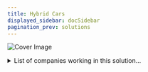 ```yaml
---
title: Hybrid Cars
displayed_sidebar: docSidebar
pagination_prev: solutions
---
```


![Cover Image](../static/img/hybrid-car.jpg)

<details>
        <summary>List of companies working in this solution...</summary>
         <em>Note: this is an experimental AI feature. Accuracy and completeness are a work in progress</em>
        <div>
            <ul>
             
                <li><a href="https://getcruise.com">Cruise</a></li>
            
                <li><a href="https://scoot.co">Scoot</a></li>
            
                <li><a href="https://driveseres.com">Seres</a></li>
            
                <li><a href="https://h55.ch">H55</a></li>
            
                <li><a href="https://nan">Chargeway</a></li>
            
                <li><a href="https://nan">Cell Propulsion</a></li>
            
                <li><a href="https://www.evgo.com">Evgo</a></li>
            
                <li><a href="https://xstreamtrucking.com">Xstreamtrucking</a></li>
            
                <li><a href="https://neuronev.co">Neuron Ev</a></li>
            
                <li><a href="https://nan">Leafy Ke</a></li>
            
                <li><a href="https://lucidmotors.com">Lucid Motors</a></li>
            
                <li><a href="https://www.atlismotorvehicles.com/">Atlis</a></li>
            
                <li><a href="https://www.tesla.com">Tesla</a></li>
            
                <li><a href="http://www.amplypower.com">Amply Power</a></li>
            
                <li><a href="https://www.envoythere.com/">Envoy</a></li>
            
                <li><a href="https://gorevel.com">Revel</a></li>
            
                <li><a href="https://motivps.com">Motiv Power Systems</a></li>
            
            </ul>
        </div>
        </details>


:::company job openings
  #### [View open jobs in this Solution](https://climatebase.org/jobs?l=&q=&drawdown_solutions=Hybrid+Cars)
:::

## Overview
**Climate Technology Solution**: Hybrid Cars

## Progress Made
- **Greenhouse Gas Reduction**: Hybrid Electric Vehicles (HEVs) reduce emissions by up to 30% compared to conventional gasoline cars.
- **Efficiency and Fuel Economy**: HEVs offer better fuel economy, leading to cost savings over the vehicle's lifespan.
- **Breakthrough Technologies**: HEVs combine electric motors and gasoline engines, also utilizing alternative fuels and improved batteries.
- **Leading Contributors**: General Motors, Toyota, Honda drive HEV development.

## Lessons Learned
1. **Comprehensive Understanding**: Prioritize understanding the technology and its potential before large-scale implementation.
2. **Learning from Success and Failure**: Embrace lessons from both successes and failures for continuous improvement.
3. **Organizational Support**: Strong organizational backing is vital for successful hybrid car development.
4. **Progress and Room for Improvement**: Substantial advancements made, yet efficiency and affordability still require enhancement.

## Challenges Ahead
- **Infrastructure Gap**: Limited charging stations for hybrid vehicles hinder widespread adoption.
- **Cost Barrier**: Hybrid cars often come with a higher price tag compared to traditional gasoline cars.
- **Fossil Fuel Dependency**: Hybrid cars still rely partly on fossil fuels, posing environmental limitations.

## Best Path Forward
- **Research and Development**: Invest in ongoing research and development to enhance technology and affordability.
- **Consumer Incentives**: Encourage hybrid car adoption through tax breaks, subsidies, and financial incentives.
- **Charging Infrastructure Expansion**: Increase the availability of charging stations for hybrid cars.
- **Promotion and Education**: Market and educate consumers about the benefits of hybrid cars.

## Key Players
- **Companies**: Toyota, Honda, General Motors, Ford, Nissan.

---

Photo by <a href="https://unsplash.com/@aussiep?utm_source=unsplash&utm_medium=referral&utm_content=creditCopyText">Austin Park</a> on <a href="https://unsplash.com/photos/RjytgsSjpck?utm_source=unsplash&utm_medium=referral&utm_content=creditCopyText">Unsplash</a>
